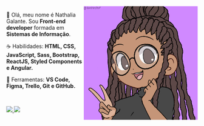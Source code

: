 <img src="nath-avatar.png" min-width="300px" max-width="300px" width="300px" border-radius="50%" align="right" alt="Avatar">

<p align="left"> 
 🖖 Olá, meu nome é Nathalia Galante. Sou <strong>Front-end developer</strong> formada em <strong>Sistemas de Informação</strong>.
</p>

<p align="left">
 ☕ Habilidades: <strong>HTML, CSS, JavaScript, Sass, Bootstrap, ReactJS, Styled Components e Angular.</strong>
</p>

<p align="left">
  💼 Ferramentas: <strong>VS Code, Figma, Trello, Git e GitHub.</strong>
</p>


<br>

<p align="left">
  <a href="mailto:nathsgg@gmail.com" alt="Gmail" target="_blank">
    <img src="https://img.shields.io/badge/Gmail-6610F2?style=for-the-badge&logo=gmail&logoColor=white">
  </a>
  
  <a href="https://www.linkedin.com/in/nathaliagalante/" alt="Linkedin">
    <img src="https://img.shields.io/badge/-Linkedin-6610F2?style=for-the-badge&logo=Linkedin&logoColor=FFFFFF&link=https://www.linkedin.com/in/iuricode"/>
  </a>
</p>
  
